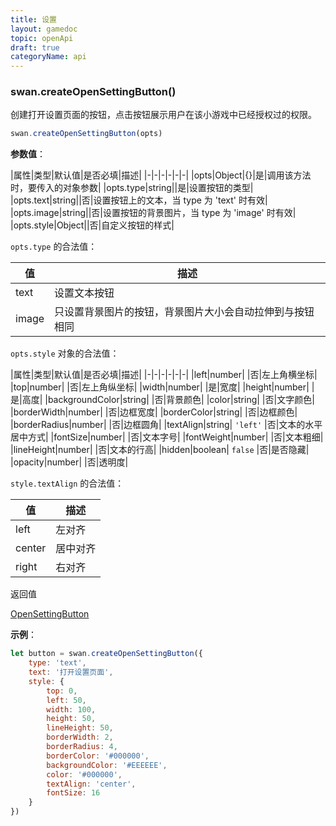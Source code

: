 ```yaml
---
title: 设置
layout: gamedoc
topic: openApi
draft: true
categoryName: api
---
```


### swan.createOpenSettingButton()

创建打开设置页面的按钮，点击按钮展示用户在该小游戏中已经授权过的权限。

```js
swan.createOpenSettingButton(opts)
```

**参数值**：

|属性|类型|默认值|是否必填|描述|
|-|-|-|-|-|-|
|opts|Object|{}|是|调用该方法时，要传入的对象参数|
|opts.type|string||是|设置按钮的类型|
|opts.text|string||否|设置按钮上的文本，当 type 为 'text' 时有效|
|opts.image|string||否|设置按钮的背景图片，当 type 为 'image' 时有效|
|opts.style|Object||否|自定义按钮的样式|

`opts.type` 的合法值：

|值|描述|
|-|-|
|text|设置文本按钮|
|image|只设置背景图片的按钮，背景图片大小会自动拉伸到与按钮相同|

`opts.style` 对象的合法值：

|属性|类型|默认值|是否必填|描述|
|-|-|-|-|-|-|
|left|number| |否|左上角横坐标|
|top|number| |否|左上角纵坐标|
|width|number| |是|宽度|
|height|number| |是|高度|
|backgroundColor|string| |否|背景颜色|
|color|string| |否|文字颜色|
|borderWidth|number| |否|边框宽度|
|borderColor|string| |否|边框颜色|
|borderRadius|number| |否|边框圆角|
|textAlign|string| `'left'` |否|文本的水平居中方式|
|fontSize|number| |否|文本字号|
|fontWeight|number| |否|文本粗细|
|lineHeight|number| |否|文本的行高|
|hidden|boolean| `false` |否|是否隐藏|
|opacity|number| |否|透明度|

`style.textAlign` 的合法值：

|值|描述|
|-|-|
|left|左对齐|
|center|居中对齐|
|right|右对齐|

返回值

[OpenSettingButton](#OpenSettingButton)

**示例**：

```js
let button = swan.createOpenSettingButton({
    type: 'text',
    text: '打开设置页面',
    style: {
        top: 0,
        left: 50,
        width: 100,
        height: 50,
        lineHeight: 50,
        borderWidth: 2,
        borderRadius: 4,
        borderColor: '#000000',
        backgroundColor: '#EEEEEE',
        color: '#000000',
        textAlign: 'center',
        fontSize: 16
    }
})
```

